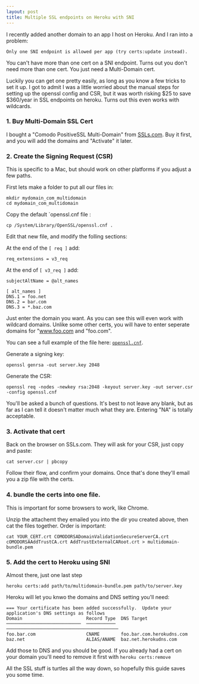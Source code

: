 ```yaml
---
layout: post
title: Multiple SSL endpoints on Heroku with SNI
---
```


I recently added another domain to an app I host on Heroku. And I ran into a problem:

```
Only one SNI endpoint is allowed per app (try certs:update instead).
```

You can't have more than one cert on a SNI endpoint. Turns out you don't need more than one cert. You just need a Multi-Domain cert.

Luckily you can get one pretty easily, as long as you know a few tricks to set it up. I got to admit I was a little worried about the manual steps for setting up the openssl config and CSR, but it was worth risking $25 to save $360/year in SSL endpoints on heroku. Turns out this even works with wildcards.


### 1. Buy Multi-Domain SSL Cert

I bought a "Comodo PositiveSSL Multi-Domain" from [SSLs.com](https://www.ssls.com/ssl-certificates/comodo-positivessl-multi-domain). Buy it first, and you will add the domains and "Activate" it later.

### 2. Create the Signing Request (CSR)

This is specific to a Mac, but should work on other platforms if you adjust a few paths.

First lets make a folder to put all our files in:

```
mkdir mydomain_com_multidomain
cd mydomain_com_multidomain
```

Copy the default `openssl.cnf file :

```
cp /System/Library/OpenSSL/openssl.cnf .
```

Edit that new file, and modify the folling sections:

At the end of the `[ req ]` add:

```
req_extensions = v3_req
```

At the end of `[ v3_req ]` add:

```
subjectAltName = @alt_names

[ alt_names ]
DNS.1 = foo.net
DNS.2 = bar.com
DNS.3 = *.baz.com
```

Just enter the domain you want. As you can see this will even work with wildcard domains. Unlike some other certs, you will have to enter seperate domains for "www.foo.com and "foo.com".

You can see a full example of the file here: [`openssl.cnf`](https://gist.github.com/csexton/ca9971f24001bf504181745ec779ca8e).

Generate a signing key:

```
openssl genrsa -out server.key 2048
```

Generate the CSR:

```
openssl req -nodes -newkey rsa:2048 -keyout server.key -out server.csr -config openssl.cnf
```

You'll be asked a bunch of questions. It's best to not leave any blank, but as far as I can tell it doesn't matter much what they are. Entering "NA" is totally acceptable.

### 3. Activate that cert

Back on the browser on SSLs.com. They will ask for your CSR, just copy and paste:

```
cat server.csr | pbcopy
```

Follow their flow, and confirm your domains. Once that's done they'll email you a zip file with the certs.

### 4. bundle the certs into one file.

This is important for some browsers to work, like Chrome.

Unzip the attachemt they emailed you into the dir you created above, then cat the files together. Order is important:

```
cat YOUR_CERT.crt COMODORSADomainValidationSecureServerCA.crt cOMODORSAAddTrustCA.crt AddTrustExternalCARoot.crt > multidomain-bundle.pem
```

### 5. Add the cert to Heroku using SNI

Almost there, just one last step

```
heroku certs:add path/to/multidomain-bundle.pem path/to/server.key
```

Heroku will let you knwo the domains and DNS setting you'll need:

```
=== Your certificate has been added successfully.  Update your application's DNS settings as follows
Domain                        Record Type  DNS Target
────────────────────────────  ───────────  ──────────────────────────────────────────
foo.bar.com                   CNAME        foo.bar.com.herokudns.com
baz.net                       ALIAS/ANAME  baz.net.herokudns.com
```

Add those to DNS and you should be good. If you already had a cert on your domain you'll need to remove it first with `heroku certs:remove`


All the SSL stuff is turtles all the way down, so hopefully this guide saves you some time.





